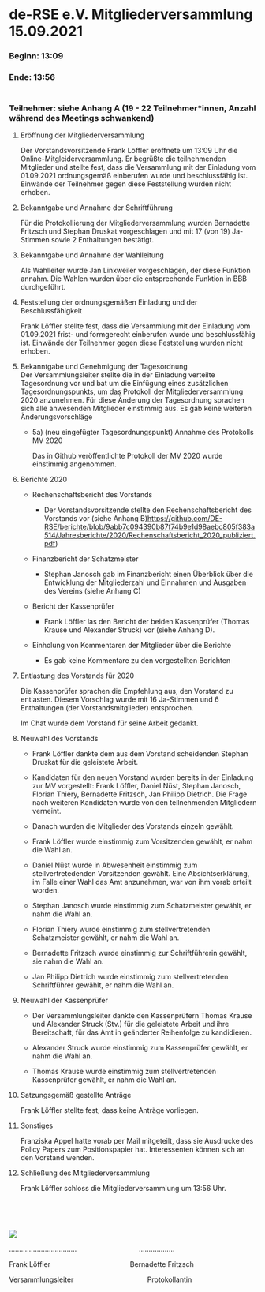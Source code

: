 de-RSE e.V. Mitgliederversammlung 15.09.2021
============================================

### Beginn: 13:09

### Ende: 13:56

### <br>Teilnehmer: siehe Anhang A (19 - 22 Teilnehmer\*innen, Anzahl während des Meetings schwankend)

1.  Eröffnung der Mitgliederversammlung

    Der Vorstandsvorsitzende Frank Löffler eröffnete um 13:09 Uhr die
    Online-Mitgleiderversammlung. Er begrüßte die teilnehmenden Mitglieder und
    stellte fest, dass die Versammlung mit der Einladung vom 01.09.2021
    ordnungsgemäß einberufen wurde und beschlussfähig ist. Einwände der
    Teilnehmer gegen diese Feststellung wurden nicht erhoben.

2.  Bekanntgabe und Annahme der Schriftführung

    Für die Protokollierung der Mitgliederversammlung wurden Bernadette Fritzsch
    und Stephan Druskat vorgeschlagen und mit 17 (von 19) Ja-Stimmen sowie 2
    Enthaltungen bestätigt.

3.  Bekanntgabe und Annahme der Wahlleitung

    Als Wahlleiter wurde Jan Linxweiler vorgeschlagen, der diese Funktion
    annahm. Die Wahlen wurden über die entsprechende Funktion in BBB
    durchgeführt.

4.  Feststellung der ordnungsgemäßen Einladung und der Beschlussfähigkeit

    Frank Löffler stellte fest, dass die Versammlung mit der Einladung vom
    01.09.2021 frist- und formgerecht einberufen wurde und beschlussfähig ist.
    Einwände der Teilnehmer gegen diese Feststellung wurden nicht erhoben.

5.  Bekanntgabe und Genehmigung der Tagesordnung  
    Der Versammlungsleiter stellte die in der Einladung verteilte Tagesordnung
    vor und bat um die Einfügung eines zusätzlichen Tagesordnungspunkts, um das
    Protokoll der Mitgliederversammlung 2020 anzunehmen. Für diese Änderung der
    Tagesordnung sprachen sich alle anwesenden Mitglieder einstimmig aus. Es gab
    keine weiteren Änderungsvorschläge

    -   5a) (neu eingefügter Tagesordnungspunkt) Annahme des Protokolls MV 2020

        Das in Github veröffentlichte Protokoll der MV 2020 wurde einstimmig
        angenommen.

6.  Berichte 2020

    -   Rechenschaftsbericht des Vorstands

        -   Der Vorstandsvorsitzende stellte den Rechenschaftsbericht des
            Vorstands vor (siehe Anhang
            B)<https://github.com/DE-RSE/berichte/blob/9abb7c094390b87f74b9e1d98aebc805f383a514/Jahresberichte/2020/Rechenschaftsbericht_2020_publiziert.pdf>)

    -   Finanzbericht der Schatzmeister

        -   Stephan Janosch gab im Finanzbericht einen Überblick über die
            Entwicklung der Mitgliederzahl und Einnahmen und Ausgaben des
            Vereins (siehe Anhang C)

    -   Bericht der Kassenprüfer

        -   Frank Löffler las den Bericht der beiden Kassenprüfer (Thomas Krause
            und Alexander Struck) vor (siehe Anhang D).

    -   Einholung von Kommentaren der Mitglieder über die Berichte

        -   Es gab keine Kommentare zu den vorgestellten Berichten

7.  Entlastung des Vorstands für 2020

    Die Kassenprüfer sprachen die Empfehlung aus, den Vorstand zu entlasten.
    Diesem Vorschlag wurde mit 16 Ja-Stimmen und 6 Enthaltungen (der
    Vorstandsmitglieder) entsprochen.

    Im Chat wurde dem Vorstand für seine Arbeit gedankt.

8.  Neuwahl des Vorstands

    -   Frank Löffler dankte dem aus dem Vorstand scheidenden Stephan Druskat
        für die geleistete Arbeit.

    -   Kandidaten für den neuen Vorstand wurden bereits in der Einladung zur MV
        vorgestellt: Frank Löffler, Daniel Nüst, Stephan Janosch, Florian
        Thiery, Bernadette Fritzsch, Jan Philipp Dietrich. Die Frage nach
        weiteren Kandidaten wurde von den teilnehmenden Mitgliedern verneint.

    -   Danach wurden die Mitglieder des Vorstands einzeln gewählt.

    -   Frank Löffler wurde einstimmig zum Vorsitzenden gewählt, er nahm die
        Wahl an.

    -   Daniel Nüst wurde in Abwesenheit einstimmig zum stellvertretedenden
        Vorsitzenden gewählt. Eine Absichtserklärung, im Falle einer Wahl das
        Amt anzunehmen, war von ihm vorab erteilt worden.

    -   Stephan Janosch wurde einstimmig zum Schatzmeister gewählt, er nahm die
        Wahl an.

    -   Florian Thiery wurde einstimmig zum stellvertretenden Schatzmeister
        gewählt, er nahm die Wahl an.

    -   Bernadette Fritzsch wurde einstimmig zur Schriftführerin gewählt, sie
        nahm die Wahl an.

    -   Jan Philipp Dietrich wurde einstimmig zum stellvertretenden
        Schriftführer gewählt, er nahm die Wahl an.

9.  Neuwahl der Kassenprüfer

    -   Der Versammlungsleiter dankte den Kassenprüfern Thomas Krause und
        Alexander Struck (Stv.) für die geleistete Arbeit und ihre Bereitschaft,
        für das Amt in geänderter Reihenfolge zu kandidieren.

    -   Alexander Struck wurde einstimmig zum Kassenprüfer gewählt, er nahm die
        Wahl an.

    -   Thomas Krause wurde einstimmig zum stellvertretenden Kassenprüfer
        gewählt, er nahm die Wahl an.

10. Satzungsgemäß gestellte Anträge

    Frank Löffler stellte fest, dass keine Anträge vorliegen.

11. Sonstiges

    Franziska Appel hatte vorab per Mail mitgeteilt, dass sie Ausdrucke des
    Policy Papers zum Positionspapier hat. Interessenten können sich an den
    Vorstand wenden.

12. Schließung des Mitgliederversammlung

    Frank Löffler schloss die Mitgliederversammlung um 13:56 Uhr.

 

 

![](spacer.jpg)

..................................                                ..................

Frank Löffler                                          Bernadette Fritzsch

Versammlungsleiter                                        Protokollantin
